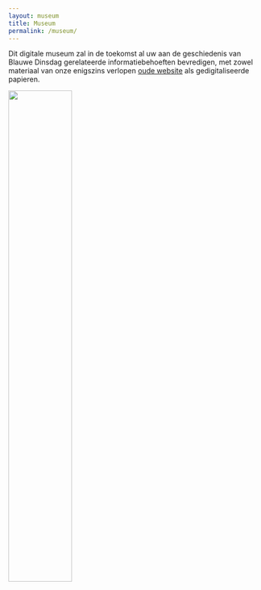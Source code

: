 ```yaml
---
layout: museum
title: Museum
permalink: /museum/
---
```


Dit digitale museum zal in de toekomst al uw aan de geschiedenis van Blauwe Dinsdag gerelateerde informatiebehoeften bevredigen, met zowel materiaal van onze enigszins verlopen [oude website](https://blauwedinsdag.tripod.com) als gedigitaliseerde papieren.

<img width="50%"  src="../images/logo.jpg"/>

